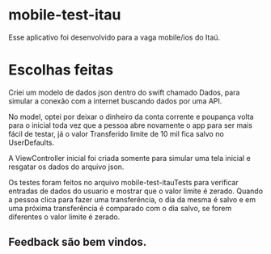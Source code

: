 # mobile-test-itau
Esse aplicativo foi desenvolvido para a vaga mobile/ios do Itaú.
# Escolhas feitas
Criei um modelo de dados json dentro do swift chamado Dados, para simular a conexão com a internet buscando dados por uma API.
 
No model, optei por deixar o dinheiro da conta corrente e poupança volta para o inicial toda vez que a pessoa abre novamente o app para ser mais fácil de testar, já o valor Transferido limite de 10 mil fica salvo no UserDefaults.

A ViewController inicial foi criada somente para simular uma tela inicial e resgatar os dados do arquivo json.

Os testes foram feitos no arquivo mobile-test-itauTests para verificar entradas de dados do usuario e mostrar que o valor limite é
zerado. Quando a pessoa clica para fazer uma transferência, o dia da mesma é salvo e em uma próxima transferência é comparado com o dia salvo, se forem diferentes o valor limite é zerado.

## Feedback são bem vindos.
